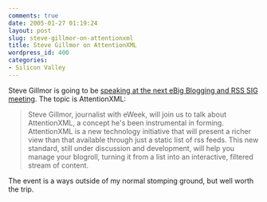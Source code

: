 ```yaml
---
comments: true
date: 2005-01-27 01:19:24
layout: post
slug: steve-gillmor-on-attentionxml
title: Steve Gillmor on AttentionXML
wordpress_id: 400
categories:
- Silicon Valley
---
```


Steve Gillmor is going to be [speaking at the next eBig Blogging and RSS SIG meeting](http://www.ebig.org/sig/sig.aspx?SIGid=36). The topic is AttentionXML:




> Steve Gillmor, journalist with eWeek, will join us to talk about AttentionXML, a concept he's been instrumental in forming.   AttentionXML is a new technology initiative that will present a richer view than that available through just a static list of rss feeds.  This new standard, still under discussion and development, will help you manage your blogroll, turning it from a list into an interactive, filtered stream of content.




The event is a ways outside of my normal stomping ground, but well worth the trip.
